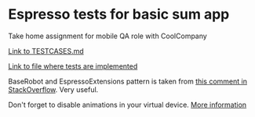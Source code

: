 # Espresso tests for basic sum app

Take home assignment for mobile QA role with CoolCompany

[Link to TESTCASES.md](TESTCASES.md)

[Link to file where tests are implemented](app/src/androidTest/java/com/example/sumtest/SumTestTest.kt)

BaseRobot and EspressoExtensions pattern is taken from [this comment in StackOverflow](https://stackoverflow.com/questions/49796132/android-espresso-wait-for-text-to-appear/56499223#56499223). Very useful.

Don't forget to disable animations in your virtual device. [More information](https://developer.android.com/training/testing/espresso/setup#set-up-environment)